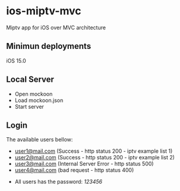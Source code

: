 # ios-miptv-mvc
Miptv app for iOS over MVC architecture

## Minimun deployments
iOS 15.0

## Local Server
- Open mockoon
- Load mockoon.json
- Start server

## Login
The available users bellow:
- user1@mail.com (Success - http status 200 - iptv example list 1)
- user2@mail.com (Success - http status 200 - iptv example list 2)
- user3@mail.com (Internal Server Error - http status 500)
- user4@mail.com (bad request - http status 400)

* All users has the password: *123456*

